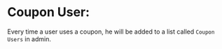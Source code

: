 # Coupon User:

Every time a user uses a coupon, he will be added to a list called ```Coupon Users``` in admin.

